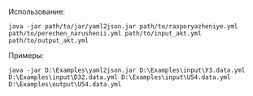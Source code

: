 Использование:

`java -jar path/to/jar/yaml2json.jar path/to/rasporyazheniye.yml path/to/perechen_narushenii.yml path/to/input_akt.yml path/to/output_akt.yml`

Примеры:

`java -jar D:\Examples\yaml2json.jar D:\Examples\input\У3.data.yml D:\Examples\input\D32.data.yml D:\Examples\input\U54.data.yml D:\Examples\output\U54.data.yml`
